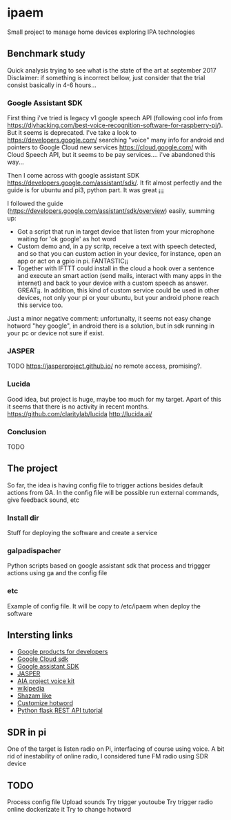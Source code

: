 # ipaem
Small project to manage home devices exploring IPA technologies

## Benchmark study
Quick analysis trying to see what is the state of the art at september 2017
Disclaimer: if something is incorrect bellow, just consider that the trial consist basically in 4-6 hours...

### Google Assistant SDK

First thing i've tried is legacy v1 google speech API (following cool info from https://diyhacking.com/best-voice-recognition-software-for-raspberry-pi/). But it seems is deprecated. I've take a look to https://developers.google.com/ searching "voice" many info for android and pointers to  Google Cloud new services https://cloud.google.com/ with Cloud Speech API, but it seems to be pay services....  i've abandoned this way...

Then I come across with google assistant SDK https://developers.google.com/assistant/sdk/. It fit almost perfectly and the guide is for ubuntu and pi3, python part. It was great ¡¡¡ 

I followed the guide (https://developers.google.com/assistant/sdk/overview) easily, summing up:
- Got a script that run in target device that listen from your microphone waiting for 'ok google' as hot word
- Custom demo and, in a py scritp, receive a text with speech detected, and so that you can custom action in your device, for instance, open an app or act on a gpio in pi. FANTASTIC¡¡
- Together with IFTTT could install in the cloud a hook over a sentence and execute an smart action (send mails, interact with many apps in the internet) and back to your device with a custom speech as answer. GREAT¡¡. In addition, this kind of custom service could be used in other devices, not only your pi or your ubuntu, but your android phone reach this service too. 

Just a minor negative comment: unfortunalty, it seems not easy change hotword "hey google", in android there is a solution, but in sdk running in your pc or device not sure if exist.

### JASPER
TODO  https://jasperproject.github.io/ no remote access, promising?.

### Lucida

Good idea, but project is huge, maybe too much for my target. Apart of this it seems that there is no activity in recent months. 
https://github.com/claritylab/lucida  http://lucida.ai/

### Conclusion
TODO

## The project
So far, the idea is having config file to trigger actions besides default actions from GA.
In the config file will be possible run external commands, give feedback sound, etc
### Install dir
Stuff for deploying the software and create a service
### gaIpadispacher
Python scripts based on google assistant sdk that process and triggger actions using ga and the config file
### etc
Example of config file. It will be copy to /etc/ipaem when deploy the software

## Intersting links
* [Google products for developers](https://developers.google.com/)
* [Google Cloud sdk](https://cloud.google.com/sdk/docs/?hl=es)
* [Google assistant SDK](https://developers.google.com/assistant/sdk/)
* [JASPER](https://jasperproject.github.io/)
* [AIA project voice kit](https://aiyprojects.withgoogle.com/)
* [wikipedia](https://en.wikipedia.org/wiki/List_of_speech_recognition_software)
* [Shazam like](http://royvanrijn.com/blog/2010/06/creating-shazam-in-java/)
* [Customize hotword](https://snowboy.kitt.ai)
* [Python flask REST API tutorial](https://blog.miguelgrinberg.com/post/designing-a-restful-api-with-python-and-flask)

## SDR in pi
One of the target is listen radio on Pi, interfacing of course using voice.
A bit rid of inestability of online radio, I considered tune FM radio using SDR device

## TODO
Process config file
Upload sounds
Try trigger youtoube
Try trigger radio online
dockerizate it
Try to change hotword 





